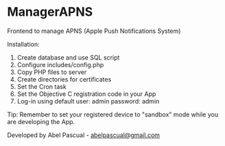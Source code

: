 ManagerAPNS
===========

Frontend to manage APNS (Apple Push Notifications System)  
  
Installation:  
  1) Create database and use SQL script  
  2) Configure includes/config.php  
  3) Copy PHP files to server  
  4) Create directories for certificates  
  5) Set the Cron task  
  6) Set the Objective C registration code in your App  
  7) Log-in using default user: admin password: admin  
  
Tip: Remember to set your registered device to "sandbox" mode while you are developing the App.  
  
Developed by Abel Pascual - abelpascual@gmail.com
